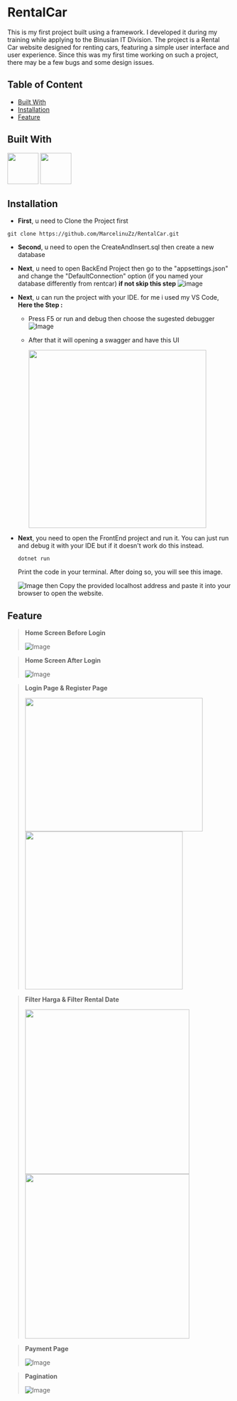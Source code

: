# RentalCar 
This is my first project built using a framework. I developed it during my training while applying to the Binusian IT Division. The project is a Rental Car website designed for renting cars, featuring a simple user interface and user experience. Since this was my first time working on such a project, there may be a few bugs and some design issues.

## Table of Content
- [Built With](#built-with)
- [Installation](#installation)
- [Feature](#feature)

## Built With
   <p inner = "left">
   <img src ="https://github.com/user-attachments/assets/76386077-9978-4e92-9d51-17bd7818b343" width="70">
   <img src ="https://github.com/user-attachments/assets/d9992da3-71fc-4b8e-a6d3-98fa37935325" width="70">
   </p>

## Installation
* **First**, u need to Clone the Project first
```
git clone https://github.com/MarcelinuZz/RentalCar.git
```
* **Second**, u need to open the CreateAndInsert.sql then create a new database
* **Next**, u need to open BackEnd Project then go to the "appsettings.json" and change the "DefaultConnection" option (if you named your database differently from rentcar) **if not skip this step**
  ![image](https://github.com/user-attachments/assets/274b22f1-8d98-4cc5-b71b-6cc02722f8ce)
* **Next**, u can run the project with your IDE. for me i used my VS Code,
**Here the Step :**
  * Press F5 or run and debug then choose the sugested debugger
![Image](https://github.com/user-attachments/assets/ce5c4ede-28f9-47b3-b4d3-1352f2d1cada)

  * After that it will opening a swagger and have this UI
    <p inner = "left">
    <img src ="https://github.com/user-attachments/assets/0dfdb2cb-dfd7-460e-b94b-aad6a186fe2d" width="400">
    </p>
    
* **Next**, you need to open the FrontEnd project and run it. You can just run and debug it with your IDE but if it doesn't work do this instead.
  ```
  dotnet run
  ```
  Print the code in your terminal. After doing so, you will see this image.

  
  ![Image](https://github.com/user-attachments/assets/eaf4b329-9746-4005-ad97-7886093cd1e6)
  then Copy the provided localhost address and paste it into your browser to open the website.

## Feature
>**Home Screen Before Login**
>
>![Image](https://github.com/user-attachments/assets/c4bef696-cb6a-48bb-8ab6-cddec0015e6d)

>**Home Screen After Login**
>
>![Image](https://github.com/user-attachments/assets/bc005644-f57a-42c0-aecc-7ca8cfde9b18)

>**Login Page & Register Page**
>
><p inner = "left">
><img src ="https://github.com/user-attachments/assets/3b2a027d-90d7-4c2f-8c8c-9fad9db2a4b5" width="400" height="300">
><img src ="https://github.com/user-attachments/assets/d990b635-d63b-476a-911f-ec565390a946" width="355">
></p>

>**Filter Harga & Filter Rental Date**
>
><p inner = "left">
><img src ="https://github.com/user-attachments/assets/e89ea718-05a1-438b-8503-4569312f8b31" width="370">
><img src ="https://github.com/user-attachments/assets/4a7cbbf5-91a7-4659-8f2e-5aded92a9550" width="370">
></p>

>**Payment Page**
>
>![Image](https://github.com/user-attachments/assets/a5fa1b03-7d17-404c-956f-5c4bfd254327)

>**Pagination**
>
>![Image](https://github.com/user-attachments/assets/bd2092ce-ca34-4f88-add1-b706a0d6755e)
